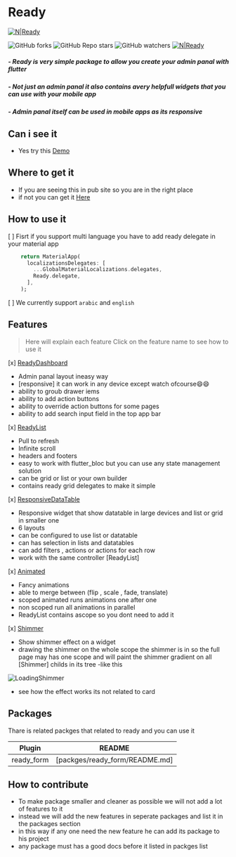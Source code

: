 # Ready

[![N|Ready](https://img.shields.io/github/v/release/mo-ah-dawood/ready?style=for-the-badge)](https://github.com/mo-ah-dawood/ready) 

![GitHub forks](https://img.shields.io/github/forks/mo-ah-dawood/ready?style=for-the-badge) ![GitHub Repo stars](https://img.shields.io/github/stars/mo-ah-dawood/ready?style=for-the-badge) ![GitHub watchers](https://img.shields.io/github/watchers/mo-ah-dawood/ready?style=for-the-badge) [![N|Ready](https://img.shields.io/pub/v/ready.svg?style=for-the-badge)](https://pub.dev/packages/ready)

##### - Ready is very simple package to allow you create your admin panal with flutter

##### - Not just an admin panal it also contains avery helpfull widgets that you can use with your mobile app

##### - Admin panal itself can be used in mobile apps as its responsive 

## Can i see it

 - Yes try this [Demo](https://ready-19c04.web.app)

## Where to get it

 - If you are seeing this in pub site so you are in the right place
 - if not you can get it  [Here](https://pub.dev/packages/ready)

## How to use it

 
 [ ] Fisrt if you support multi language you have to add ready delegate in your material app

```dart
    return MaterialApp(
      localizationsDelegates: [
        ...GlobalMaterialLocalizations.delegates,
        Ready.delegate,
      ],
    );
```

[ ] We currently support `arabic` and `english`

## Features

 > Here will explain each feature
 > Click on the feature name to see how to use it
 
 [x] [ReadyDashboard](https://github.com/mo-ah-dawood/ready/wiki/ReadyDashboard)
 - Admin panal layout ineasy way
 - [responsive] it can work in any device except watch ofcourse😄😄
 - ability to groub drawer iems
 - ability to add action buttons
 - ability to override action buttons for some pages
 - ability to add search input field in the top app bar
 

 [x] [ReadyList](https://github.com/mo-ah-dawood/ready/wiki/ReadyList)
 - Pull to refresh
 - Infinite scroll
 - headers and footers
 - easy to work with flutter_bloc but you can use any state management solution
 - can be grid or list or your own builder
 - contains ready grid delegates to make it simple
 
  [x] [ResponsiveDataTable](https://github.com/mo-ah-dawood/ready/wiki/ResponsiveDataTable)
 - Responsive widget that show datatable in large devices and list or grid in smaller one
 - 6 layouts
 - can be configured to use list or datatable
 - can has selection in lists and datatables
 - can add filters , actions or actions for each row
 - work with the same controller [ReadyList] 
 
 [x] [Animated](https://github.com/mo-ah-dawood/ready/wiki/Animated)
 - Fancy animations
 - able to merge between (flip , scale , fade, translate)
 - scoped  animated runs animations one after one
 - non scoped run all animations in parallel
 - ReadyList contains ascope so you dont need to add it
 
 [x] [Shimmer](https://github.com/mo-ah-dawood/ready/wiki/Shimmer)
 - Show shimmer effect on a widget
 - drawing the shimmer on the whole scope the shimmer is in so the full page may has one scope and will paint the shimmer gradient on all [Shimmer] childs in its tree
 -like this

![LoadingShimmer](https://user-images.githubusercontent.com/31937782/147537961-2076ab13-9105-4251-83dc-62a2ae8d21fc.gif)

* see how the effect works its not related to card
 

## Packages

Thare is related packges that related  to  ready and you can use it

| Plugin | README |
| ------ | ------ |
| ready_form | [packges/ready_form/README.md] |

## How to contribute

* To make package smaller and cleaner as possible we will not add a lot of features to it
* instead we will add the new features in seperate packages and list it in the packages section
* in this way if any one need the new feature he can add its package to his project
* any package must has a good docs before it listed in packges list

